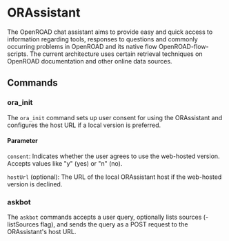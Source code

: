 # ORAssistant

The OpenROAD chat assistant aims to provide easy and quick access to information regarding tools, responses to questions and commonly occurring problems in OpenROAD and its native flow OpenROAD-flow-scripts. The current architecture uses certain retrieval techniques on OpenROAD documentation and other online data sources.

## Commands

### ora_init

The `ora_init` command sets up user consent for using the ORAssistant and configures the host URL if a local version is preferred.

#### Parameter

`consent`: Indicates whether the user agrees to use the web-hosted version. Accepts values like "y" (yes) or "n" (no).

`hostUrl` (optional): The URL of the local ORAssistant host if the web-hosted version is declined.

### askbot

The `askbot` commands accepts a user query, optionally lists sources (-listSources flag), and sends the query as a POST request to the ORAssistant's host URL.